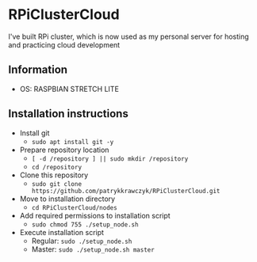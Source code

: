 # RPiClusterCloud
I've built RPi cluster, which is now used as my personal server for hosting and practicing cloud development

## Information
* OS: RASPBIAN STRETCH LITE

## Installation instructions
* Install git
  * `sudo apt install git -y`
* Prepare repository location
  * `[ -d /repository ] || sudo mkdir /repository`
  * `cd /repository`
* Clone this repository
  * `sudo git clone https://github.com/patrykkrawczyk/RPiClusterCloud.git`
* Move to installation directory
  * `cd RPiClusterCloud/nodes`
* Add required permissions to installation script
  * `sudo chmod 755 ./setup_node.sh`
* Execute installation script
  * Regular: `sudo ./setup_node.sh`
  * Master: `sudo ./setup_node.sh master`
